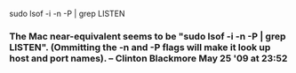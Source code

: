 sudo lsof -i -n -P | grep LISTEN

###  The Mac near-equivalent seems to be "sudo lsof -i -n -P | grep LISTEN". (Ommitting the -n and -P flags will make it look up host and port names). –  Clinton Blackmore May 25 '09 at 23:52 


